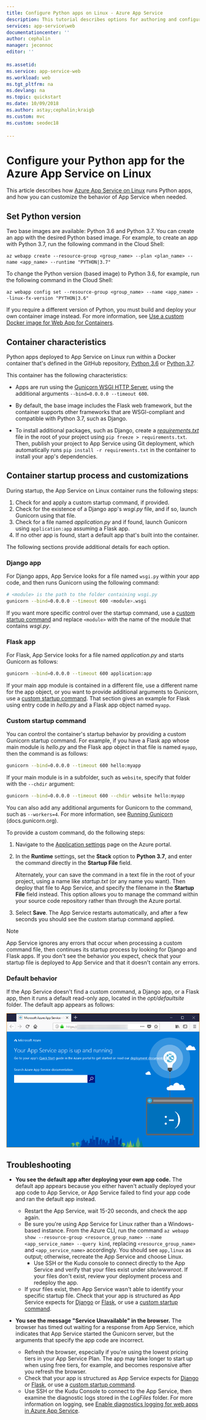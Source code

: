 ```yaml
---
title: Configure Python apps on Linux - Azure App Service
description: This tutorial describes options for authoring and configuring Python apps for Azure App Service on Linux.
services: app-service\web
documentationcenter: ''
author: cephalin
manager: jeconnoc
editor: ''

ms.assetid: 
ms.service: app-service-web
ms.workload: web
ms.tgt_pltfrm: na
ms.devlang: na
ms.topic: quickstart
ms.date: 10/09/2018
ms.author: astay;cephalin;kraigb
ms.custom: mvc
ms.custom: seodec18

---
```


# Configure your Python app for the Azure App Service on Linux

This article describes how [Azure App Service on Linux](app-service-linux-intro.md) runs Python apps, and how you can customize the behavior of App Service when needed.

## Set Python version

Two base images are available: Python 3.6 and Python 3.7. You can create an app with the desired Python based image. For example, to create an app with Python 3.7, run the following command in the Cloud Shell:

```azurecli-interactive
az webapp create --resource-group <group_name> --plan <plan_name> --name <app_name> --runtime "PYTHON|3.7"
```

To change the Python version (based image) to Python 3.6, for example, run the following command in the Cloud Shell:

```azurecli-interactive
az webapp config set --resource-group <group_name> --name <app_name> --linux-fx-version "PYTHON|3.6"
```

If you require a different version of Python, you must build and deploy your own container image instead. For more information, see [Use a custom Docker image for Web App for Containers](tutorial-custom-docker-image.md).

## Container characteristics

Python apps deployed to App Service on Linux run within a Docker container that's defined in the GitHub repository, [Python 3.6](https://github.com/Azure-App-Service/python/tree/master/3.6.6) or [Python 3.7](https://github.com/Azure-App-Service/python/tree/master/3.7.0).

This container has the following characteristics:

- Apps are run using the [Gunicorn WSGI HTTP Server](https://gunicorn.org/), using the additional arguments `--bind=0.0.0.0 --timeout 600`.

- By default, the base image includes the Flask web framework, but the container supports other frameworks that are WSGI-compliant and compatible with Python 3.7, such as Django.

- To install additional packages, such as Django, create a [*requirements.txt*](https://pip.pypa.io/en/stable/user_guide/#requirements-files) file in the root of your project using `pip freeze > requirements.txt`. Then, publish your project to App Service using Git deployment, which automatically runs `pip install -r requirements.txt` in the container to install your app's dependencies.

## Container startup process and customizations

During startup, the App Service on Linux container runs the following steps:

1. Check for and apply a custom startup command, if provided.
2. Check for the existence of a Django app's *wsgi.py* file, and if so, launch Gunicorn using that file.
3. Check for a file named *application.py* and if found, launch Gunicorn using `application:app` assuming a Flask app.
4. If no other app is found, start a default app that's built into the container.

The following sections provide additional details for each option.

### Django app

For Django apps, App Service looks for a file named `wsgi.py` within your app code, and then runs Gunicorn using the following command:

```bash
# <module> is the path to the folder containing wsgi.py
gunicorn --bind=0.0.0.0 --timeout 600 <module>.wsgi
```

If you want more specific control over the startup command, use a [custom startup command](#custom-startup-command) and replace `<module>` with the name of the module that contains *wsgi.py*.

### Flask app

For Flask, App Service looks for a file named *application.py* and starts Gunicorn as follows:

```bash
gunicorn --bind=0.0.0.0 --timeout 600 application:app
```

If your main app module is contained in a different file, use a different name for the app object, or you want to provide additional arguments to Gunicorn, use a [custom startup command](#custom-startup-command). That section gives an example for Flask using entry code in *hello.py* and a Flask app object named `myapp`.

### Custom startup command

You can control the container's startup behavior by providing a custom Gunicorn startup command. For example, if you have a Flask app whose main module is *hello.py* and the Flask app object in that file is named `myapp`, then the command is as follows:

```bash
gunicorn --bind=0.0.0.0 --timeout 600 hello:myapp
```

If your main module is in a subfolder, such as `website`, specify that folder with the `--chdir` argument:

```bash
gunicorn --bind=0.0.0.0 --timeout 600 --chdir website hello:myapp
```

You can also add any additional arguments for Gunicorn to the command, such as `--workers=4`. For more information, see [Running Gunicorn](https://docs.gunicorn.org/en/stable/run.html) (docs.gunicorn.org).

To provide a custom command, do the following steps:

1. Navigate to the [Application settings](../web-sites-configure.md?toc=%2fazure%2fapp-service%2fcontainers%2ftoc.json) page on the Azure portal.

1. In the **Runtime** settings, set the **Stack** option to **Python 3.7**, and enter the command directly in the **Startup File** field.

    Alternately, your can save the command in a text file in the root of your project, using a name like *startup.txt* (or any name you want). Then deploy that file to App Service, and specify the filename in the **Startup File** field instead. This option allows you to manage the command within your source code repository rather than through the Azure portal.

1. Select **Save**. The App Service restarts automatically, and after a few seconds you should see the custom startup command applied.

> [!Note]
> App Service ignores any errors that occur when processing a custom command file, then continues its startup process by looking for Django and Flask apps. If you don't see the behavior you expect, check that your startup file is deployed to App Service and that it doesn't contain any errors.

### Default behavior

If the App Service doesn't find a custom command, a Django app, or a Flask app, then it runs a default read-only app, located in the _opt/defaultsite_ folder. The default app appears as follows:

![Default App Service on Linux web page](media/how-to-configure-python/default-python-app.png)

## Troubleshooting

- **You see the default app after deploying your own app code.**  The default app appears because you either haven't actually deployed your app code to App Service, or App Service failed to find your app code and ran the default app instead.
  - Restart the App Service, wait 15-20 seconds, and check the app again.
  - Be sure you're using App Service for Linux rather than a Windows-based instance. From the Azure CLI, run the command `az webapp show --resource-group <resource_group_name> --name <app_service_name> --query kind`, replacing `<resource_group_name>` and `<app_service_name>` accordingly. You should see `app,linux` as output; otherwise, recreate the App Service and choose Linux.
    - Use SSH or the Kudu console to connect directly to the App Service and verify that your files exist under *site/wwwroot*. If your files don't exist, review your deployment process and redeploy the app.
  - If your files exist, then App Service wasn't able to identify your specific startup file. Check that your app is structured as App Service expects for [Django](#django-app) or [Flask](#flask-app), or use a [custom startup command](#custom-startup-command).
  
- **You see the message "Service Unavailable" in the browser.** The browser has timed out waiting for a response from App Service, which indicates that App Service started the Gunicorn server, but the arguments that specify the app code are incorrect.
  - Refresh the browser, especially if you're using the lowest pricing tiers in your App Service Plan. The app may take longer to start up when using free tiers, for example, and becomes responsive after you refresh the browser.
  - Check that your app is structured as App Service expects for [Django](#django-app) or [Flask](#flask-app), or use a [custom startup command](#custom-startup-command).
  - Use SSH or the Kudu Console to connect to the App Service, then examine the diagnostic logs stored in the *LogFiles* folder. For more information on logging, see [Enable diagnostics logging for web apps in Azure App Service](../web-sites-enable-diagnostic-log.md).
